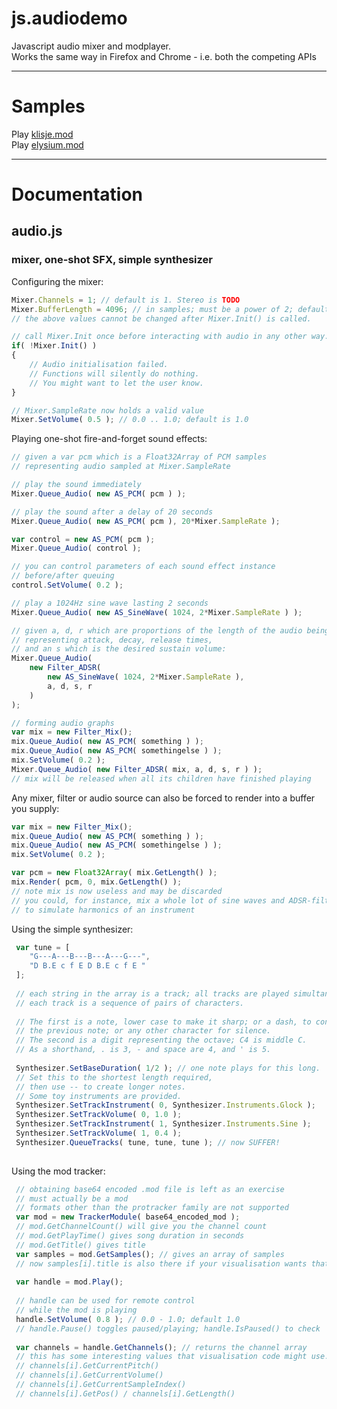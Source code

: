 js.audiodemo
============

Javascript audio mixer and modplayer.  
Works the same way in Firefox and Chrome - i.e. both the competing APIs

***

Samples
=======

Play [klisje.mod](http://www.toothycat.net/~sham/dev/webaudiodemo/?klisje.mod.b64)  
Play [elysium.mod](http://www.toothycat.net/~sham/dev/webaudiodemo/?elysium.mod.b64)

***

Documentation
=============

## audio.js
### mixer, one-shot SFX, simple synthesizer

Configuring the mixer:
```javascript
Mixer.Channels = 1; // default is 1. Stereo is TODO
Mixer.BufferLength = 4096; // in samples; must be a power of 2; default is 4096. A shorter buffer length means less latency but the audio will be choppy if the buffer is too small.
// the above values cannot be changed after Mixer.Init() is called.

// call Mixer.Init once before interacting with audio in any other way.
if( !Mixer.Init() )
{
    // Audio initialisation failed. 
    // Functions will silently do nothing. 
    // You might want to let the user know.
}

// Mixer.SampleRate now holds a valid value
Mixer.SetVolume( 0.5 ); // 0.0 .. 1.0; default is 1.0
```

Playing one-shot fire-and-forget sound effects:  

```javascript
// given a var pcm which is a Float32Array of PCM samples 
// representing audio sampled at Mixer.SampleRate

// play the sound immediately
Mixer.Queue_Audio( new AS_PCM( pcm ) ); 

// play the sound after a delay of 20 seconds
Mixer.Queue_Audio( new AS_PCM( pcm ), 20*Mixer.SampleRate ); 

var control = new AS_PCM( pcm );
Mixer.Queue_Audio( control );

// you can control parameters of each sound effect instance 
// before/after queuing
control.SetVolume( 0.2 ); 

// play a 1024Hz sine wave lasting 2 seconds
Mixer.Queue_Audio( new AS_SineWave( 1024, 2*Mixer.SampleRate ) );

// given a, d, r which are proportions of the length of the audio being filtered
// representing attack, decay, release times, 
// and an s which is the desired sustain volume:
Mixer.Queue_Audio( 
    new Filter_ADSR( 
        new AS_SineWave( 1024, 2*Mixer.SampleRate ), 
        a, d, s, r 
    ) 
);

// forming audio graphs
var mix = new Filter_Mix(); 
mix.Queue_Audio( new AS_PCM( something ) );
mix.Queue_Audio( new AS_PCM( somethingelse ) );
mix.SetVolume( 0.2 );
Mixer.Queue_Audio( new Filter_ADSR( mix, a, d, s, r ) );
// mix will be released when all its children have finished playing

```

Any mixer, filter or audio source can also be forced to render into a buffer you supply:
```javascript
var mix = new Filter_Mix(); 
mix.Queue_Audio( new AS_PCM( something ) );
mix.Queue_Audio( new AS_PCM( somethingelse ) );
mix.SetVolume( 0.2 );

var pcm = new Float32Array( mix.GetLength() );
mix.Render( pcm, 0, mix.GetLength() ); 
// note mix is now useless and may be discarded
// you could, for instance, mix a whole lot of sine waves and ADSR-filter 
// to simulate harmonics of an instrument
```


Using the simple synthesizer:

```javascript
 var tune = [
    "G---A---B---B---A---G---",
    "D B.E c f E D B.E c f E "
 ];
 
 // each string in the array is a track; all tracks are played simultaneously.
 // each track is a sequence of pairs of characters. 
 
 // The first is a note, lower case to make it sharp; or a dash, to continue
 // the previous note; or any other character for silence.
 // The second is a digit representing the octave; C4 is middle C. 
 // As a shorthand, . is 3, - and space are 4, and ' is 5. 
 
 Synthesizer.SetBaseDuration( 1/2 ); // one note plays for this long. 
 // Set this to the shortest length required, 
 // then use -- to create longer notes. 
 // Some toy instruments are provided.
 Synthesizer.SetTrackInstrument( 0, Synthesizer.Instruments.Glock ); 
 Synthesizer.SetTrackVolume( 0, 1.0 );
 Synthesizer.SetTrackInstrument( 1, Synthesizer.Instruments.Sine );
 Synthesizer.SetTrackVolume( 1, 0.4 );
 Synthesizer.QueueTracks( tune, tune, tune ); // now SUFFER!
 
```

Using the mod tracker:

```javascript
 // obtaining base64 encoded .mod file is left as an exercise
 // must actually be a mod
 // formats other than the protracker family are not supported
 var mod = new TrackerModule( base64_encoded_mod );
 // mod.GetChannelCount() will give you the channel count
 // mod.GetPlayTime() gives song duration in seconds
 // mod.GetTitle() gives title
 var samples = mod.GetSamples(); // gives an array of samples
 // now samples[i].title is also there if your visualisation wants that
 
 var handle = mod.Play(); 
 
 // handle can be used for remote control 
 // while the mod is playing
 handle.SetVolume( 0.8 ); // 0.0 - 1.0; default 1.0
 // handle.Pause() toggles paused/playing; handle.IsPaused() to check
 
 var channels = handle.GetChannels(); // returns the channel array
 // this has some interesting values that visualisation code might use:
 // channels[i].GetCurrentPitch()
 // channels[i].GetCurrentVolume() 
 // channels[i].GetCurrentSampleIndex() 
 // channels[i].GetPos() / channels[i].GetLength()
```
